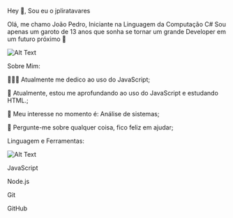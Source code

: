 Hey 👋, Sou eu o jpliratavares

Olá, me chamo João Pedro, Iniciante na Linguagem da Computação C# Sou apenas um garoto de 13 anos que sonha se tornar um grande Developer em um futuro próximo 🚀

![Alt Text](https://raw.githubusercontent.com/gist/obernardovieira/f4ec9b75736a98be5f6198f5ae40b897/raw/2546374e14122f5c0a8c7cc0c49edd07bf5d14cd/dev.gif)

Sobre Mim:

👨🏽‍💻 Atualmente me dedico ao uso do JavaScript;

🌱 Atualmente, estou me aprofundando ao uso do JavaScript e estudando HTML.;

🤔 Meu interesse no momento é: Análise de sistemas;

💬 Pergunte-me sobre qualquer coisa, fico feliz em ajudar;

Linguagem e Ferramentas:

![Alt Text](https://icon2.cleanpng.com/20180329/joq/kisspng-microsoft-visual-studio-visual-studio-code-source-coder-5abc6e89164c94.7824600715222985050913.jpg "Teste")

JavaScript

Node.js

Git

GitHub


